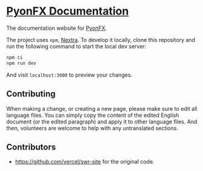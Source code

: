 # [PyonFX Documentation](https://pyonfx.github.io)

The documentation website for [PyonFX](https://github.com/CoffeeStraw/PyonFX).

The project uses `npm`, [Nextra](https://nextra.vercel.app). To develop it locally, clone this repository and run the following command to start the local dev server:

```bash
npm ci
npm run dev
```

And visit `localhost:3000` to preview your changes.

## Contributing

When making a change, or creating a new page, please make sure to edit all language files. You can simply copy the content of the edited English document (or the edited paragraph) and apply it to other language files. And then, volunteers are welcome to help with any untranslated sections.

## Contributors

- https://github.com/vercel/swr-site for the original code.
